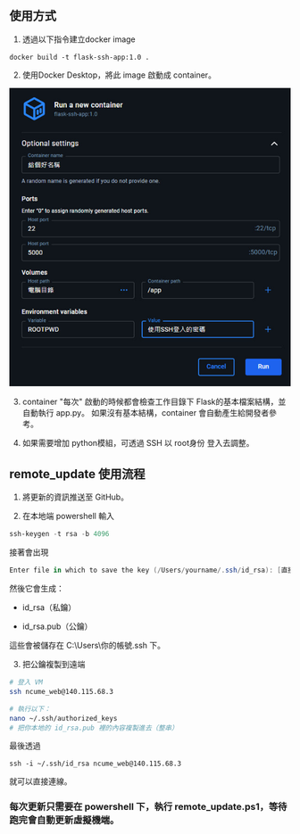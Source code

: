 ## 使用方式

1. 透過以下指令建立docker image

```
docker build -t flask-ssh-app:1.0 .
```

2. 使用Docker Desktop，將此 image 啟動成 container。

![Docker esktop](./launch_via_DockerDesktop.jpg)

3. container "每次" 啟動的時候都會檢查工作目錄下 Flask的基本檔案結構，並自動執行 app.py。 如果沒有基本結構，container 會自動產生給開發者參考。

4. 如果需要增加 python模組，可透過 SSH 以 root身份 登入去調整。

## remote_update 使用流程

1. 將更新的資訊推送至 GitHub。

2. 在本地端 powershell 輸入

```powershell
ssh-keygen -t rsa -b 4096
```
接著會出現
```powershell
Enter file in which to save the key (/Users/yourname/.ssh/id_rsa): [直接按 Enter 使用預設]
```
然後它會生成：

- id_rsa（私鑰）

- id_rsa.pub（公鑰）

這些會被儲存在 C:\Users\你的帳號\.ssh 下。  

3. 把公鑰複製到遠端
```bash
# 登入 VM
ssh ncume_web@140.115.68.3
```
```bash
# 執行以下：
nano ~/.ssh/authorized_keys
# 把你本地的 id_rsa.pub 裡的內容複製進去（整串）
```
最後透過
```
ssh -i ~/.ssh/id_rsa ncume_web@140.115.68.3
```
就可以直接連線。

### 每次更新只需要在 powershell 下，執行 remote_update.ps1，等待跑完會自動更新虛擬機端。